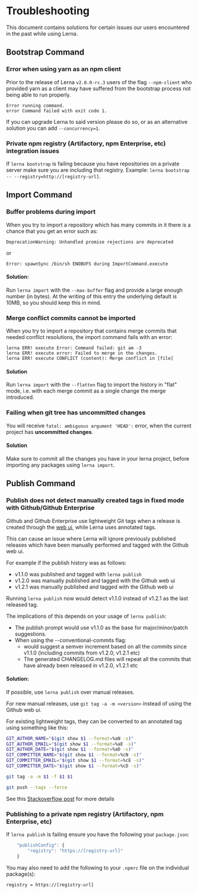 # Troubleshooting

This document contains solutions for certain issues our users encountered
in the past while using Lerna.

## Bootstrap Command

### Error when using yarn as an npm client

Prior to the release of Lerna `v2.0.0-rc.3` users of the flag `--npm-client`
who provided yarn as a client may have suffered from the bootstrap process
not being able to run properly.

```
Error running command.
error Command failed with exit code 1.
```

If you can upgrade Lerna to said version please do so, or as an alternative
solution you can add `--concurrency=1`.

### Private npm registry (Artifactory, npm Enterprise, etc) integration issues

If `lerna bootstrap` is failing because you have repositories on a private server make sure you are including that registry. Example: `lerna bootstrap -- --registry=http://[registry-url]`.

## Import Command

### Buffer problems during import

When you try to import a repository which has many commits in it there is a 
chance that you get an error such as:

```
DeprecationWarning: Unhandled promise rejections are deprecated
```

or 

```
Error: spawnSync /bin/sh ENOBUFS during ImportCommand.execute
```

#### Solution:

Run `lerna import` with the `--max-buffer` flag and provide a large enough 
number (in bytes). At the writing of this entry the underlying default is 
10MB, so you should keep this in mind. 

### Merge conflict commits cannot be imported

When you try to import a repository that contains merge commits that needed
conflict resolutions, the import command fails with an error:

```
lerna ERR! execute Error: Command failed: git am -3
lerna ERR! execute error: Failed to merge in the changes.
lerna ERR! execute CONFLICT (content): Merge conflict in [file]
```

#### Solution

Run `lerna import` with the `--flatten` flag to import the history in "flat"
mode, i.e. with each merge commit as a single change the merge introduced.

### Failing when git tree has uncommitted changes
You will receive `fatal: ambiguous argument 'HEAD':` error, when the current project has **uncommitted changes**.

#### Solution
Make sure to commit all the changes you have in your lerna project, before importing any packages using `lerna import`.


## Publish Command

### Publish does not detect manually created tags in fixed mode with Github/Github Enterprise

Github and Github Enterprise use lightweight Git tags when a release is created through the [web ui](https://help.github.com/articles/working-with-tags),
while Lerna uses annotated tags.

This can cause an issue where Lerna will ignore previously published releases which have been manually performed and
tagged with the Github web ui.

For example if the publish history was as follows:

* v1.1.0 was published and tagged with `lerna publish`
* v1.2.0 was manually published and tagged with the Github web ui
* v1.2.1 was manually published and tagged with the Github web ui

Running `lerna publish` now would detect v1.1.0 instead of v1.2.1 as the last released tag.

The implications of this depends on your usage of `lerna publish`:

* The publish prompt would use v1.1.0 as the base for major/minor/patch suggestions.
* When using the --conventional-commits flag:
  * would suggest a semver increment based on all the commits since v1.1.0 (including commits from v1.2.0, v1.2.1 etc)
  * The generated CHANGELOG.md files will repeat all the commits that have already been released in v1.2.0, v1.2.1 etc

#### Solution:

If possible, use `lerna publish` over manual releases.

For new manual releases, use `git tag -a -m <version>` instead of using the Github web ui.

For existing lightweight tags, they can be converted to an annotated tag using something like this:

```sh
GIT_AUTHOR_NAME="$(git show $1 --format=%aN -s)"
GIT_AUTHOR_EMAIL="$(git show $1 --format=%aE -s)"
GIT_AUTHOR_DATE="$(git show $1 --format=%aD -s)"
GIT_COMMITTER_NAME="$(git show $1 --format=%cN -s)"
GIT_COMMITTER_EMAIL="$(git show $1 --format=%cE -s)"
GIT_COMMITTER_DATE="$(git show $1 --format=%cD -s)"

git tag -a -m $1 -f $1 $1

git push --tags --force
```

See this [Stackoverflow post](https://stackoverflow.com/questions/5002555/can-a-lightweight-tag-be-converted-to-an-annotated-tag) for more details

### Publishing to a private npm registry (Artifactory, npm Enterprise, etc)

If `lerna publish` is failing ensure you have the following your `package.json`:

```javascript
	"publishConfig": {
		"registry": "https://[registry-url]"
	}
```

You may also need to add the following to your `.npmrc` file on the individual package(s):

```
registry = https://[registry-url]
```

